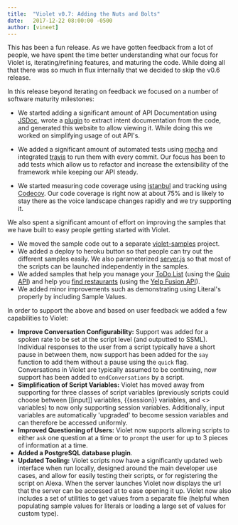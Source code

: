```yaml
---
title:  "Violet v0.7: Adding the Nuts and Bolts"
date:   2017-12-22 08:00:00 -0500
author: [vineet]
---
```


This has been a fun release. As we have gotten feedback from a lot of people, we have spent the time better understanding what our focus for Violet is, iterating/refining features, and maturing the code. While doing all that there was so much in flux internally that we decided to skip the v0.6 release.

In this release beyond iterating on feedback we focused on a number of software maturity milestones:
* We started adding a significant amount of API Documentation using [JSDoc](http://usejsdoc.org/), wrote a [plugin](https://github.com/salesforce/HelloViolet.ai/blob/master/_jsdoc/custom-tags.js) to extract intent documentation from the code, and generated this website to allow viewing it. While doing this we worked on simplifying usage of out API's.

* We added a significant amount of automated tests using [mocha](https://mochajs.org/) and integrated [travis](https://travis-ci.org/salesforce/violet-conversations) to run them with every commit. Our focus has been to add tests which allow us to refactor and increase the extensibility of the framework while keeping our API steady.

* We started measuring code coverage using [istanbul](https://istanbul.js.org/) and tracking using [Codecov](https://codecov.io/gh/salesforce/violet-conversations). Our code coverage is right now at about 75% and is likely to stay there as the voice landscape changes rapidly and we try supporting it.



We also spent a significant amount of effort on improving the samples that we have built to easy people getting started with Violet.
* We moved the sample code out to a separate [violet-samples](https://github.com/salesforce/violet-samples) project.
* We added a deploy to heroku button so that people can try out the different samples easily. We also parameterized [server.js](https://github.com/salesforce/violet-samples/blob/master/server.js) so that most of the scripts can be launched independently in the samples.
* We added samples that help you manage your [ToDo List](https://github.com/salesforce/violet-samples/tree/master/apps/todo) (using the [Quip API](https://quip.com/api/)) and help you [find restaurants](https://github.com/salesforce/violet-samples/tree/master/apps/restaurants) (using the [Yelp Fusion API](https://www.yelp.com/fusion)).
* We added minor improvements such as demonstrating using Literal's properly by including Sample Values.

In order to support the above and based on user feedback we added a few capabilities to Violet:
* **Improve Conversation Configurability:** Support was added for a spoken rate to be set at the script level (and outputted to SSML). Individual responses to the user from a script typically have a short pause in between them, now support has been added for the `say` function to add them without a pause using the `quick` flag. Conversations in Violet are typically assumed to be continuing, now support has been added to `endConversations` by a script.
* **Simplification of Script Variables:** Violet has moved away from supporting for three classes of script variables (previously scripts could choose between [[input]] variables, \{\{session\}\} variables, and <<storage backed>> variables) to now only supporting session variables. Additionally, input variables are automatically 'upgraded' to become session variables and can therefore be accessed uniformly.
* **Improved Questioning of Users:** Violet now supports allowing scripts to either `ask` one question at a time or to `prompt` the user for up to 3 pieces of information at a time.
* **Added a PostgreSQL database plugin**.
* **Updated Tooling:** Violet scripts now have a significantly updated web interface when run locally, designed around the main developer use cases, and allow for easily testing their scripts, or for registering the script on Alexa. When the server launches Violet now displays the url that the server can be accessed at to ease opening it up. Violet now also includes a set of utilities to get values from a separate file (helpful when populating sample values for literals or loading a large set of values for custom type).
